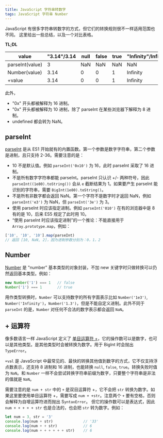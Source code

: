 ```yaml
---
title: JavaScript 字符串转数字
tags: JavaScript 字符串 Number
---
```


JavaScript 有很多字符串转数字的方式，但它们的转换规则很不一样适用范围也不同。
这里给出一些总结，以及一个对比表格。

**TL;DL**

value           | "3.14"/3.14 | null  | false | true  |"Infinity"/Infinity | "1e3" | "123z" |"z123" | 10n
---             | ---  | ---   | ---    | ---  | ---      | ---   | ---    | ---   | ---
parseInt(value) | 3    | NaN   | NaN    | NaN  | NaN      | 1     | 123    | NaN   | 10 
Number(value)   | 3.14 | 0     | 0      | 1    | Infinity | 1000  | NaN    | NaN   | 10
+value          | 3.14 | 0     | 0      | 1    | Infinity | 1000  | NaN    | NaN   | TypeError 

此外，

- "0x" 开头都被解释为 16 进制。
- "0x" 开头都被解释为 10 进制，除了 parseInt 在某些浏览器下解释为 8 进制。
- undefined 都会转为 NaN。

<!--more-->

## parseInt

[parseInt][parseInt] 是从 ES1 开始就有的内置函数。第一个参数是数字字符串，第二个参数是进制，且只支持 2-36。需要注意的是：

* 10 不是默认值。例如 `parseInt('0x10')` 为 16，此时 parseInt 采取了 16 进制。
* 不是所有数字字符串都能 parseInt。parseInt 只认识 +/- 两种符号，因此 `parseInt((1e80).toString())` 会从 `e` 截断结果为 1。如果要产生 parseInt 能识别的字符串，需要 `BigInt(1e80).toString()`。
* 不是所有非数字都会返回 NaN。第一个字符不是数字时才返回 NaN，例如 `parseInt('e3')` 为 NaN，但 `parseInt('3e')` 为 3。
* 使用 parseInt 时应该指定进制。例如 `parseInt('010')` 在有的浏览器中是 8 有的是 10，后来 ES5 规定了此时用 10。
* “使用 parseInt 时应该指定进制”的一个推论：不能直接用于 `Array.prototype.map`，例如：

```javascript
['10', '10', '10'].map(parseInt)
// 返回 [10, NaN, 2]，因为进制参数分别为：0，1，2
```

## Number

[Number](https://developer.mozilla.org/zh-CN/docs/Web/JavaScript/Reference/Global_Objects/Number) 是 "number" 基本类型的对象封装，不加 new 关键字时只做转换可以仍然返回基本类型。例如：

```javascript
new Number('1') === 1   // false
Number('1') === 1       // true
```

用作类型转换时，`Number` 可以支持数字的所有字面表示比如 `Number('1e3')`, `Number('Infinity')`，`Number('1.3')`，但是不能自定义进制。此外不同于 `parseInt` 的是，`Number` 对任何不合法的数字表示都会返回 `NaN`。

## + 运算符

像多数语言一样 JavaScript 定义了 [单目运算符 +](https://developer.mozilla.org/en-US/docs/Web/JavaScript/Reference/Operators/Unary_plus)，它的操作数可以是数字，也可以是其他类型。是其他类型时会被转换为数字。用于 BigInt 时会抛出 `TypeError`。

`+val` 是 JavaScript 中最常见的、最快的转换其他值到数字的方式，它不仅支持浮点数表示，还支持 8 进制和 16 进制，也能转换 `null`, `false`, `true`。转换失败时值为 `NaN`。和 `Number` 一样不会尝试转换字符串前缀为数字，只要整个字符串是非法的值就是 `NaN`。

需要注意的是 `num + str` 中的 `+` 是双目运算符 +，它不会把 `str` 转换为数字。如果这里要使用单目运算符 +，需要写成 `num + +str`。注意两个 `+` 要有空格，否则会解释为自增运算符进而抛出 S`yntaxError`。
但它的操作数可以是表达式，因此 `num + + + + + str` 也是合法的，也会把 `str` 转为数字。例如：

```javascript
let num = 3, str = '3'
console.log(num + str)              // '33'
console.log(num + + str)            // 6
console.log(num + + + + + + str)    // 6
```

[parseInt]: https://developer.mozilla.org/zh-CN/docs/Web/JavaScript/Reference/Global_Objects/parseInt